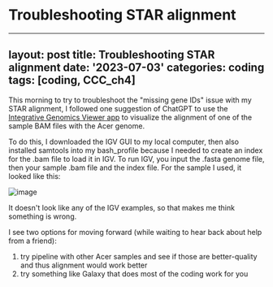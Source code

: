#  Troubleshooting STAR alignment
---
layout: post
title: Troubleshooting STAR alignment
date: '2023-07-03'
categories: coding
tags: [coding, CCC_ch4]
---

This morning to try to troubleshoot the "missing gene IDs" issue with my STAR alignment, I followed one suggestion of ChatGPT to use the [Integrative Genomics Viewer app](https://software.broadinstitute.org/software/igv/) to visualize the alignment of one of the sample BAM files with the Acer genome. 

To do this, I downloaded the IGV GUI to my local computer, then also installed samtools into my bash_profile because I needed to create an index for the .bam file to load it in IGV. To run IGV, you input the .fasta genome file, then your sample .bam file and the index file. For the sample I used, it looked like this:

![image](/Users/allysondemerlis/Downloads/STAR_bam_files/igv_snapshot.png)

It doesn't look like any of the IGV examples, so that makes me think something is wrong.

I see two options for moving forward (while waiting to hear back about help from a friend): 
1. try pipeline with other Acer samples and see if those are better-quality and thus alignment would work better
2. try something like Galaxy that does most of the coding work for you


